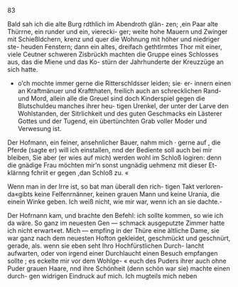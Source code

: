 83

Bald sah ich die alte Burg rdthlich im Abendroth glän-
zen; ,ein Paar alte Thürrne, ein runder und ein, vierecki-
ger; weite hohe Mauern und Zwinger mit Schießldchern,
krenz und quer die Wohnung mit höher und niedriger ste-
heuden Fenstern; dann ein altes, dreifach gethtlrmtes Thor
mit einer, viele Ceutner schweren Zisbrückh machten die
Gruppe eines Schlosses aus, das die Miene und das Ko-
stürn der Jahrhunderte der Kreuzzüge an sich hatte.
- o’ch mochte immer gerne die Ritterschldsser leiden; sie· er-
innern einen an Kraftmänuer und Kraftthaten, freilich auch
an schrecklichen Rand-und Mord, allein alle die Greuel sind
doch Kinderspiel gegen die Blutschuldeu manches ihrer heu-
tigen Urenkel, der unter der Larve den Wohlstanden, der
Sitrlichkeit und des guten Geschmacks ein Lästerer Gottes
und der Tugend, ein übertünchten Grab voller Moder und
Verwesung ist.

Der Hofmann, ein feiner, ansehnlicher Bauer, nahm mich ·
gerne auf , die Pferde (sagte er) will ich einstallen, nnd der
Bediente soll auch bei mir bleiben, Sie aber (er wies auf
mich) werden wohl im Schloß logiren: denn die gnädige
Frau möchten mir’n sonst ungnädig uehmenz mit dieser Et-
klärnng fchriit er gegen ,dan Schloß zu. «

Wenn man in der Irre ist, so bat man überall den rich-
tigen Takt verloren- da«gibts keine Felfenrnänner, keinen
grauen Mann und keine Urania, die einein Winke geben.
Ich weiß nicht, wie mir war, wenn ich an sie dachte.-

Der Hofrnann kam, und brachte den Befehl: ich sollte
kommen, so wie ich da wäre. So ganz im neuesten Gen —
schmack ausgeputzte Zimmer hatte ich nicht erwart«et. Mich —
empfing in der Thüre eine ältliche Dame, sie war ganz nach
dem neuesten Hofton gekleidet, geschmückt und geschnürt,
gerade, als. wenn sie eben seht Ihro Hochfürstlichen Durch-
lancht aufwarten, oder von irgend einer Durchlaucht einen
Besuch empfangen sollte ; es eckelte mir vor dem Wohlge- «
euch des Puders ihrer auch ohne Puder grauen Haare,
nnd ihre Schönheit (denn schön war sie) machte einen durch-
gen widrigen Eindruck auf mich. Ich mugteils mich neben

